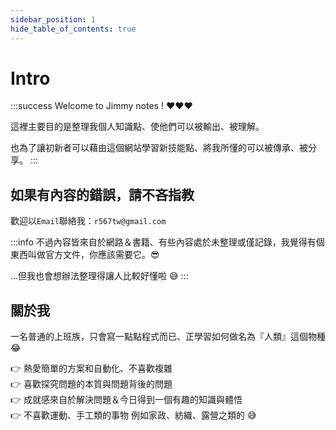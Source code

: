 ```yaml
---
sidebar_position: 1
hide_table_of_contents: true
---
```

# Intro
:::success
Welcome to Jimmy notes ! ❤️❤️❤️

這裡主要目的是整理我個人知識點、使他們可以被輸出、被理解。

也為了讓初新者可以藉由這個網站學習新技能點、將我所懂的可以被傳承、被分享。
:::

## 如果有內容的錯誤，請不吝指教
歡迎以`Email`聯絡我：`r567tw@gmail.com`

:::info
不過內容皆來自於網路＆書籍、有些內容處於未整理或僅記錄，我覺得有個東西叫做官方文件，你應該需要它。😎

...但我也會想辦法整理得讓人比較好懂啦 😅
:::

## 關於我
一名普通的上班族，只會寫一點點程式而已、正學習如何做名為『人類』這個物種😂

👉 熱愛簡單的方案和自動化、不喜歡複雜<br/>
👉 喜歡探究問題的本質與問題背後的問題<br/>
👉 成就感來自於解決問題＆今日得到一個有趣的知識與體悟<br/>
👉 不喜歡運動、手工類的事物 例如家政、紡織、露營之類的 😅


<!-- I want to place one image (notice copyright) -->

<!-- Buy me coffee -->


<!-- # change log
- 2023/02/04: 將資料從自己的Hackmd 整合進來，資料上有點亂
- 2023/02/04: 移除 docusaurus 教學文件 
- 2023/06/07: 發現以前有deeper in xxx的相關專案，為統一知識點全部整併進來

-->
